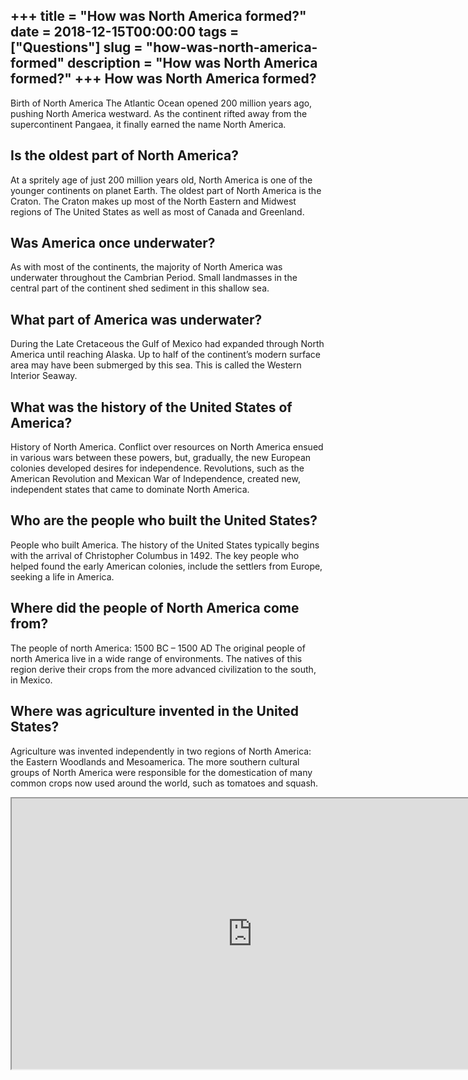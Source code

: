 +++
title = "How was North America formed?"
date = 2018-12-15T00:00:00
tags = ["Questions"]
slug = "how-was-north-america-formed"
description = "How was North America formed?"
+++
How was North America formed?
-----------------------------

Birth of North America The Atlantic Ocean opened 200 million years ago, pushing North America westward. As the continent rifted away from the supercontinent Pangaea, it finally earned the name North America.

Is the oldest part of North America?
------------------------------------

At a spritely age of just 200 million years old, North America is one of the younger continents on planet Earth. The oldest part of North America is the Craton. The Craton makes up most of the North Eastern and Midwest regions of The United States as well as most of Canada and Greenland.

Was America once underwater?
----------------------------

As with most of the continents, the majority of North America was underwater throughout the Cambrian Period. Small landmasses in the central part of the continent shed sediment in this shallow sea.

What part of America was underwater?
------------------------------------

During the Late Cretaceous the Gulf of Mexico had expanded through North America until reaching Alaska. Up to half of the continent’s modern surface area may have been submerged by this sea. This is called the Western Interior Seaway.

What was the history of the United States of America?
-----------------------------------------------------

History of North America. Conflict over resources on North America ensued in various wars between these powers, but, gradually, the new European colonies developed desires for independence. Revolutions, such as the American Revolution and Mexican War of Independence, created new, independent states that came to dominate North America.

Who are the people who built the United States?
-----------------------------------------------

People who built America. The history of the United States typically begins with the arrival of Christopher Columbus in 1492. The key people who helped found the early American colonies, include the settlers from Europe, seeking a life in America.

Where did the people of North America come from?
------------------------------------------------

The people of north America: 1500 BC – 1500 AD The original people of north America live in a wide range of environments. The natives of this region derive their crops from the more advanced civilization to the south, in Mexico.

Where was agriculture invented in the United States?
----------------------------------------------------

Agriculture was invented independently in two regions of North America: the Eastern Woodlands and Mesoamerica. The more southern cultural groups of North America were responsible for the domestication of many common crops now used around the world, such as tomatoes and squash.

<iframe allow="accelerometer; autoplay; clipboard-write; encrypted-media; gyroscope; picture-in-picture" allowfullscreen="" class="__youtube_prefs__  epyt-is-override  no-lazyload" data-no-lazy="1" data-origheight="433" data-origwidth="770" data-skipgform_ajax_framebjll="" height="433" id="_ytid_44380" loading="lazy" src="https://www.youtube.com/embed/rcSmqgFVUpU?enablejsapi=1&autoplay=0&cc_load_policy=0&cc_lang_pref=&iv_load_policy=1&loop=0&modestbranding=0&rel=1&fs=1&playsinline=0&autohide=2&theme=dark&color=red&controls=1&" title="YouTube player" width="770"></iframe>